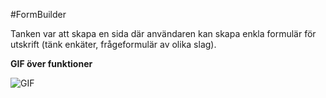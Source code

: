 #FormBuilder

Tanken var att skapa en sida där användaren kan skapa enkla formulär för utskrift (tänk enkäter, frågeformulär av olika slag).



**GIF över funktioner**

![GIF](https://i.imgur.com/NvOlzUq.gif)
